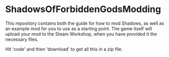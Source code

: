 # ShadowsOfForbiddenGodsModding
This repository contains both the guide for how to mod Shadows, as well as an example mod for you to use as a starting point. The game itself will upload your mod to the Steam Workshop, when you have provided it the necessary files.

Hit 'code' and then 'download' to get all this in a zip file.
